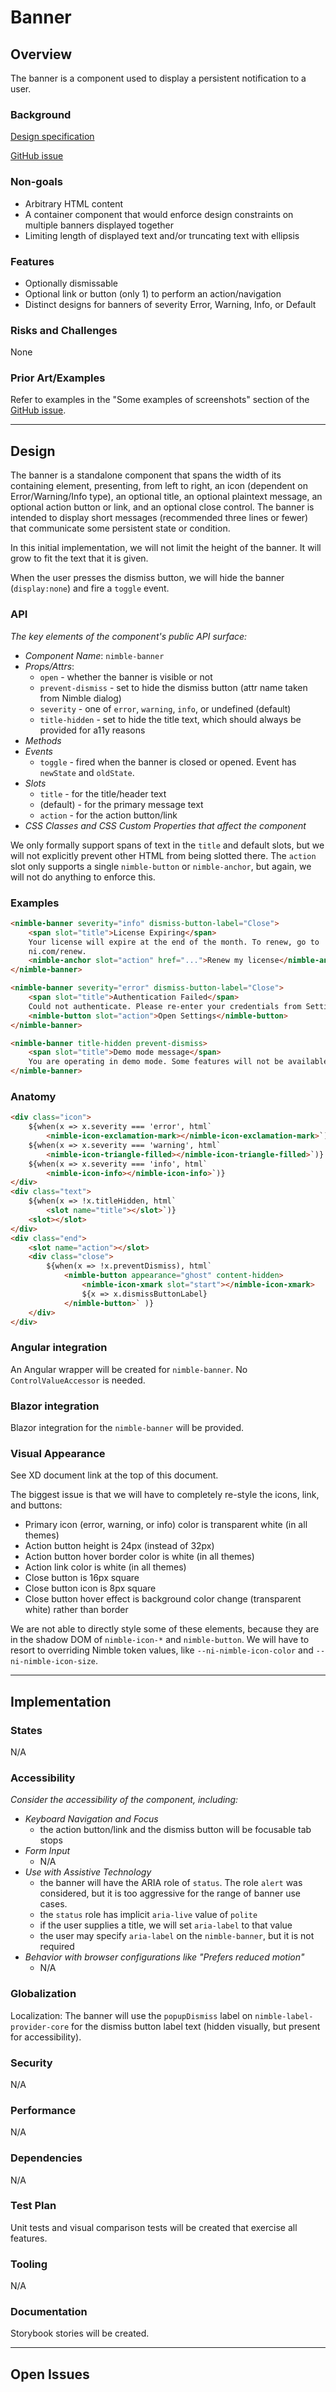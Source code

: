 # Banner

## Overview

The banner is a component used to display a persistent notification to a user.

### Background

[Design specification](https://xd.adobe.com/view/33ffad4a-eb2c-4241-b8c5-ebfff1faf6f6-66ac/screen/29c405f7-08ea-48b6-973f-546970b9dbab/)

[GitHub issue](https://github.com/ni/nimble/issues/305)

### Non-goals

- Arbitrary HTML content
- A container component that would enforce design constraints on multiple banners displayed together
- Limiting length of displayed text and/or truncating text with ellipsis

### Features

- Optionally dismissable
- Optional link or button (only 1) to perform an action/navigation
- Distinct designs for banners of severity Error, Warning, Info, or Default

### Risks and Challenges

None

### Prior Art/Examples

Refer to examples in the "Some examples of screenshots" section of the [GitHub issue](https://github.com/ni/nimble/issues/305).

---

## Design

The banner is a standalone component that spans the width of its containing element, presenting, from left to right, an icon (dependent on Error/Warning/Info type), an optional title, an optional plaintext message, an optional action button or link, and an optional close control. The banner is intended to display short messages (recommended three lines or fewer) that communicate some persistent state or condition.

In this initial implementation, we will not limit the height of the banner. It will grow to fit the text that it is given.

When the user presses the dismiss button, we will hide the banner (`display:none`) and fire a `toggle` event.

### API

_The key elements of the component's public API surface:_

- _Component Name_: `nimble-banner`
- _Props/Attrs_:
    - `open` - whether the banner is visible or not
    - `prevent-dismiss` - set to hide the dismiss button (attr name taken from Nimble dialog)
    - `severity` - one of `error`, `warning`, `info`, or undefined (default)
    - `title-hidden` - set to hide the title text, which should always be provided for a11y reasons
- _Methods_
- _Events_
    - `toggle` - fired when the banner is closed or opened. Event has `newState` and `oldState`.
- _Slots_
    - `title` - for the title/header text
    - (default) - for the primary message text
    - `action` - for the action button/link
- _CSS Classes and CSS Custom Properties that affect the component_

We only formally support spans of text in the `title` and default slots, but we will not explicitly prevent other HTML from being slotted there. The `action` slot only supports a single `nimble-button` or `nimble-anchor`, but again, we will not do anything to enforce this.

### Examples

```html
<nimble-banner severity="info" dismiss-button-label="Close">
    <span slot="title">License Expiring</span>
    Your license will expire at the end of the month. To renew, go to
    ni.com/renew.
    <nimble-anchor slot="action" href="...">Renew my license</nimble-anchor>
</nimble-banner>
```

```html
<nimble-banner severity="error" dismiss-button-label="Close">
    <span slot="title">Authentication Failed</span>
    Could not authenticate. Please re-enter your credentials from Settings.
    <nimble-button slot="action">Open Settings</nimble-button>
</nimble-banner>
```

```html
<nimble-banner title-hidden prevent-dismiss>
    <span slot="title">Demo mode message</span>
    You are operating in demo mode. Some features will not be available.
</nimble-banner>
```

### Anatomy

<!-- prettier-ignore -->
```html
<div class="icon">
    ${when(x => x.severity === 'error', html`
        <nimble-icon-exclamation-mark></nimble-icon-exclamation-mark>`)}
    ${when(x => x.severity === 'warning', html`
        <nimble-icon-triangle-filled></nimble-icon-triangle-filled>`)}
    ${when(x => x.severity === 'info', html`
        <nimble-icon-info></nimble-icon-info>`)}
</div>
<div class="text">
    ${when(x => !x.titleHidden, html`
        <slot name="title"></slot>`)}
    <slot></slot>
</div>
<div class="end">
    <slot name="action"></slot>
    <div class="close">
        ${when(x => !x.preventDismiss), html`
            <nimble-button appearance="ghost" content-hidden>
                <nimble-icon-xmark slot="start"></nimble-icon-xmark>
                ${x => x.dismissButtonLabel}
            </nimble-button>` )}
    </div>
</div>
```

### Angular integration

An Angular wrapper will be created for `nimble-banner`. No `ControlValueAccessor` is needed.

### Blazor integration

Blazor integration for the `nimble-banner` will be provided.

### Visual Appearance

See XD document link at the top of this document.

The biggest issue is that we will have to completely re-style the icons, link, and buttons:

- Primary icon (error, warning, or info) color is transparent white (in all themes)
- Action button height is 24px (instead of 32px)
- Action button hover border color is white (in all themes)
- Action link color is white (in all themes)
- Close button is 16px square
- Close button icon is 8px square
- Close button hover effect is background color change (transparent white) rather than border

We are not able to directly style some of these elements, because they are in the shadow DOM of `nimble-icon-*` and `nimble-button`. We will have to resort to overriding Nimble token values, like `--ni-nimble-icon-color` and `--ni-nimble-icon-size`.

---

## Implementation

### States

N/A

### Accessibility

_Consider the accessibility of the component, including:_

- _Keyboard Navigation and Focus_
    - the action button/link and the dismiss button will be focusable tab stops
- _Form Input_
    - N/A
- _Use with Assistive Technology_
    - the banner will have the ARIA role of `status`. The role `alert` was considered, but it is too aggressive for the range of banner use cases.
    - the `status` role has implicit `aria-live` value of `polite`
    - if the user supplies a title, we will set `aria-label` to that value
    - the user may specify `aria-label` on the `nimble-banner`, but it is not required
- _Behavior with browser configurations like "Prefers reduced motion"_
    - N/A

### Globalization

Localization: The banner will use the `popupDismiss` label on `nimble-label-provider-core` for the dismiss button label text (hidden visually, but present for accessibility).

### Security

N/A

### Performance

N/A

### Dependencies

N/A

### Test Plan

Unit tests and visual comparison tests will be created that exercise all features.

### Tooling

N/A

### Documentation

Storybook stories will be created.

---

## Open Issues
